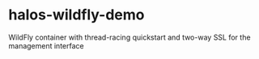 # halos-wildfly-demo
WildFly container with thread-racing quickstart and two-way SSL for the management interface
